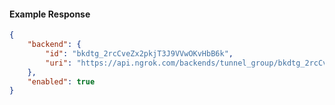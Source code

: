 <!-- Code generated for API Clients. DO NOT EDIT. -->

#### Example Response

```json
{
	"backend": {
		"id": "bkdtg_2rcCveZx2pkjT3J9VVwOKvHbB6k",
		"uri": "https://api.ngrok.com/backends/tunnel_group/bkdtg_2rcCveZx2pkjT3J9VVwOKvHbB6k"
	},
	"enabled": true
}
```
